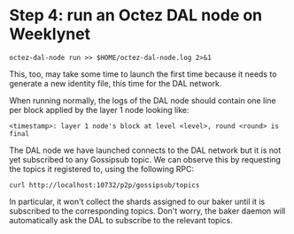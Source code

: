# Step 4: run an Octez DAL node on Weeklynet

```
octez-dal-node run >> $HOME/octez-dal-node.log 2>&1
```

This, too, may take some time to launch the first time because it needs to generate a new identity file, this time for the DAL network.

When running normally, the logs of the DAL node should contain one line per block applied by the layer 1 node looking like:

```
<timestamp>: layer 1 node's block at level <level>, round <round> is final
```

The DAL node we have launched connects to the DAL network but it is not yet subscribed to any Gossipsub topic. We can observe this by requesting the topics it registered to, using the following RPC:

```
curl http://localhost:10732/p2p/gossipsub/topics
```

In particular, it won't collect the shards assigned to our baker until it is subscribed to the corresponding topics. Don't worry, the baker daemon will automatically ask the DAL to subscribe to the relevant topics.
